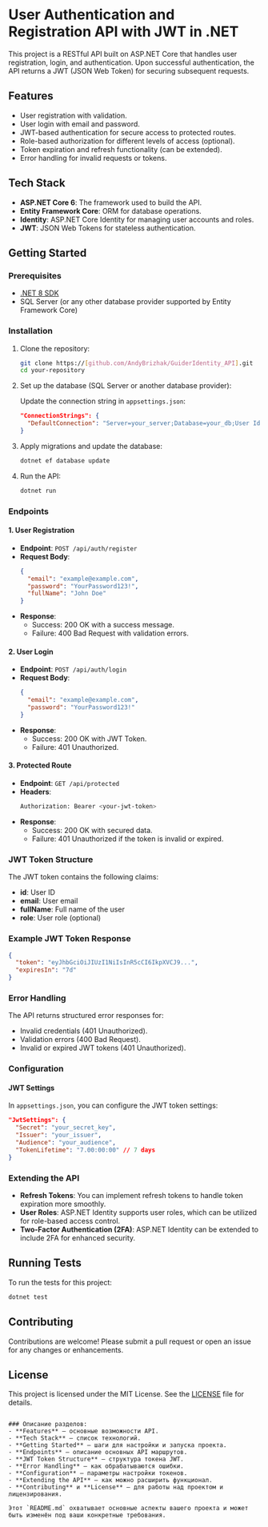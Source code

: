 # User Authentication and Registration API with JWT in .NET

This project is a RESTful API built on ASP.NET Core that handles user registration, login, and authentication. Upon successful authentication, the API returns a JWT (JSON Web Token) for securing subsequent requests.

## Features

- User registration with validation.
- User login with email and password.
- JWT-based authentication for secure access to protected routes.
- Role-based authorization for different levels of access (optional).
- Token expiration and refresh functionality (can be extended).
- Error handling for invalid requests or tokens.

## Tech Stack

- **ASP.NET Core 6**: The framework used to build the API.
- **Entity Framework Core**: ORM for database operations.
- **Identity**: ASP.NET Core Identity for managing user accounts and roles.
- **JWT**: JSON Web Tokens for stateless authentication.

## Getting Started

### Prerequisites

- [.NET 8 SDK](https://dotnet.microsoft.com/download/dotnet/8.0)
- SQL Server (or any other database provider supported by Entity Framework Core)

### Installation

1. Clone the repository:
   ```bash
   git clone https://[github.com/AndyBrizhak/GuiderIdentity_API].git
   cd your-repository
   ```

2. Set up the database (SQL Server or another database provider):

   Update the connection string in `appsettings.json`:
   ```json
   "ConnectionStrings": {
     "DefaultConnection": "Server=your_server;Database=your_db;User Id=your_user;Password=your_password;"
   }
   ```

3. Apply migrations and update the database:
   ```bash
   dotnet ef database update
   ```

4. Run the API:
   ```bash
   dotnet run
   ```

### Endpoints

#### 1. **User Registration**

- **Endpoint**: `POST /api/auth/register`
- **Request Body**:
  ```json
  {
    "email": "example@example.com",
    "password": "YourPassword123!",
    "fullName": "John Doe"
  }
  ```
- **Response**: 
  - Success: 200 OK with a success message.
  - Failure: 400 Bad Request with validation errors.

#### 2. **User Login**

- **Endpoint**: `POST /api/auth/login`
- **Request Body**:
  ```json
  {
    "email": "example@example.com",
    "password": "YourPassword123!"
  }
  ```
- **Response**:
  - Success: 200 OK with JWT Token.
  - Failure: 401 Unauthorized.

#### 3. **Protected Route**

- **Endpoint**: `GET /api/protected`
- **Headers**:
  ```bash
  Authorization: Bearer <your-jwt-token>
  ```
- **Response**:
  - Success: 200 OK with secured data.
  - Failure: 401 Unauthorized if the token is invalid or expired.

### JWT Token Structure

The JWT token contains the following claims:
- **id**: User ID
- **email**: User email
- **fullName**: Full name of the user
- **role**: User role (optional)

### Example JWT Token Response
```json
{
  "token": "eyJhbGciOiJIUzI1NiIsInR5cCI6IkpXVCJ9...",
  "expiresIn": "7d"
}
```

### Error Handling

The API returns structured error responses for:
- Invalid credentials (401 Unauthorized).
- Validation errors (400 Bad Request).
- Invalid or expired JWT tokens (401 Unauthorized).

### Configuration

#### JWT Settings

In `appsettings.json`, you can configure the JWT token settings:
```json
"JwtSettings": {
  "Secret": "your_secret_key",
  "Issuer": "your_issuer",
  "Audience": "your_audience",
  "TokenLifetime": "7.00:00:00" // 7 days
}
```

### Extending the API

- **Refresh Tokens**: You can implement refresh tokens to handle token expiration more smoothly.
- **User Roles**: ASP.NET Identity supports user roles, which can be utilized for role-based access control.
- **Two-Factor Authentication (2FA)**: ASP.NET Identity can be extended to include 2FA for enhanced security.

## Running Tests

To run the tests for this project:
```bash
dotnet test
```

## Contributing

Contributions are welcome! Please submit a pull request or open an issue for any changes or enhancements.

## License

This project is licensed under the MIT License. See the [LICENSE](LICENSE) file for details.

```

### Описание разделов:
- **Features** — основные возможности API.
- **Tech Stack** — список технологий.
- **Getting Started** — шаги для настройки и запуска проекта.
- **Endpoints** — описание основных API маршрутов.
- **JWT Token Structure** — структура токена JWT.
- **Error Handling** — как обрабатываются ошибки.
- **Configuration** — параметры настройки токенов.
- **Extending the API** — как можно расширить функционал.
- **Contributing** и **License** — для работы над проектом и лицензирования.

Этот `README.md` охватывает основные аспекты вашего проекта и может быть изменён под ваши конкретные требования.

